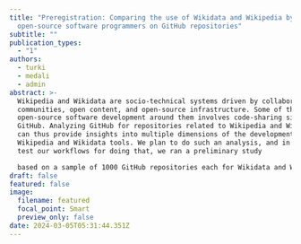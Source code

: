 ```yaml
---
title: "Preregistration: Comparing the use of Wikidata and Wikipedia by
  open-source software programmers on GitHub repositories"
subtitle: ""
publication_types:
  - "1"
authors:
  - turki
  - medali
  - admin
abstract: >-
  Wikipedia and Wikidata are socio-technical systems driven by collaborative
  communities, open content, and open-source infrastructure. Some of the
  open-source software development around them involves code-sharing sites like
  GitHub. Analyzing GitHub for repositories related to Wikipedia and Wikidata
  can thus provide insights into multiple dimensions of the development of
  Wikipedia and Wikidata tools. We plan to do such an analysis, and in order to
  test our workflows for doing that, we ran a preliminary study

  based on a sample of 1000 GitHub repositories each for Wikidata and Wikipedia. We are preregistering our workflows here as a transparent basis for documenting and reporting on the full analysis later. The kinds of insights we expect based on the preliminary data about open-source GitHub repositories related to Wikidata and Wikipedia are as follows: (i) statistical information about these repositories; (ii) computational information, e.g. in terms of the programming languages used; (iii) demographic information about the contributors to such open-source projects; (iv) legal information about the choice of licenses; (v) linguistic information about the natural language used in the context of these repositories; (vi) trends over time. In the process of applying these preliminary workflows to studying the full dataset of GitHub repositories related to Wikipedia and Wikidata, we hope to gain some additional insights into the community dynamics at play in volunteer software development around Wikimedia projects, as well as into the process and merits of preregistrations for studies of this kind. We welcome community feedback on this approach as well as suggestions on additional aspects to include into the full study, and collaborations on the actual implementation.
draft: false
featured: false
image:
  filename: featured
  focal_point: Smart
  preview_only: false
date: 2024-03-05T05:31:44.351Z
---
```


